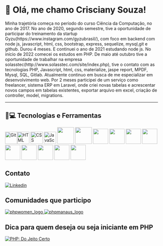 # 👋 Olá, me chamo Crisciany Souza!
<p>Minha trajetória começa no período do curso Ciência da Computação, no ano de 2017. No ano de 2020, segundo semestre, tive a oportunidade de participar do treinamento da startup Gyzu(https://www.instagram.com/gyzubrasil/), com foco em backend com node js, javascript, html, css, bootstrap, express, sequelize, mysql,git e github. Durou 4 meses. E continuei o ano de 2021 estudando node js. No início de 2022 comecei os estudos em PHP. De maio até outubro tive a oportunidade de trabalhar na empresa solasstec(http://www.solasstec.com/site/index.php), tive o contato com as tecnologias PHP, Javascript, html, css, materialize, jaspe report, MPDF, Mysql, SQL, Gitlab. Atualmente continuo em busca de me especializar em desenvolvimento web.
Por 2 meses participei de um serviço como freelancer, sistema ERP em Laravel, onde criei novas tabelas e acrescentar novos campos em tabelas existentes, exportar arquivo em excel, criação de controller, model, migrations.</p>

<hr>

## 🚀💻 Tecnologias e Ferramentas

<img alt="Git" src="https://cdn.jsdelivr.net/gh/devicons/devicon/icons/git/git-original.svg" width=40 height=40 /><img alt="HTML" src="https://cdn.jsdelivr.net/gh/devicons/devicon/icons/html5/html5-original.svg" width=40 height=40 /> <img alt="CSS" src="https://cdn.jsdelivr.net/gh/devicons/devicon/icons/css3/css3-original.svg" width=40 height=40 /> <img alt="JavaScript" src="https://cdn.jsdelivr.net/gh/devicons/devicon/icons/javascript/javascript-original.svg" width=40 height=40 />
<img src="https://cdn.jsdelivr.net/gh/devicons/devicon/icons/php/php-original.svg" width=55 height=55 />
<img src="https://cdn.jsdelivr.net/gh/devicons/devicon/icons/mysql/mysql-original-wordmark.svg" width=55 height=55/>
<img src="https://cdn.jsdelivr.net/gh/devicons/devicon/icons/bootstrap/bootstrap-original.svg" width=50 height=50/>
<img src="https://cdn.jsdelivr.net/gh/devicons/devicon@latest/icons/laravel/laravel-original.svg" width=50 height=50/>
<img src="https://cdn.jsdelivr.net/gh/devicons/devicon/icons/jquery/jquery-plain-wordmark.svg" width=50 height=50/>
<img src="https://cdn.jsdelivr.net/gh/devicons/devicon/icons/nodejs/nodejs-plain-wordmark.svg" width=50 height=50 /> 
<img src="https://cdn.jsdelivr.net/gh/devicons/devicon/icons/docker/docker-original.svg" width=50 height=50 />
<img src="https://cdn.jsdelivr.net/gh/devicons/devicon/icons/postgresql/postgresql-original.svg" width=50 height=50 />
<img src="https://cdn.jsdelivr.net/gh/devicons/devicon/icons/linux/linux-original.svg" width=50 height=50 />
<img src="https://cdn.jsdelivr.net/gh/devicons/devicon/icons/composer/composer-original.svg" width=50 height=50 />
<img src="https://cdn.jsdelivr.net/gh/devicons/devicon/icons/bash/bash-original.svg" width=50 height=50 />
## Contato
<a href="https://www.linkedin.com/in/criscianysilva/">
  <img alt="Linkedin" src="https://img.shields.io/badge/LinkedIn-0077B5?style=for-the-badge&logo=linkedin&logoColor=white">
</a>

## Comunidades que participo
<a href="https://phpwomen.org.br/">
  <img alt="phpwomen_logo" src="https://phpwomen.org.br/assets/images/logos/logo-150x68.png"/>
</a>
<a href="[https://phpwomen.org.br/](https://www.linkedin.com/company/phpmanaus/)">
  <img alt="phpmanaus_logo" src="https://github.com/user-attachments/assets/3bf7dfdf-c2ec-40b4-81ec-878637da7faa"/>
</a>

## Dica para quem deseja ou seja iniciante em PHP
<a href="http://br.phptherightway.com">
    <img src="http://br.phptherightway.com/images/banners/rect-180x150.png" alt="PHP: Do Jeito Certo"/>
</a>
